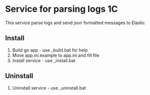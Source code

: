# Service for parsing logs 1C
This service parse logs and send json formatted messages to Elastic  

## Install
1. Build go app - use _build.bat for help
2. Move app.ini.example to app.ini and fill file
2. Install service - use _install.bat

## Uninstall
1. Uninstall service - use _uninstall.bat